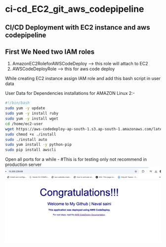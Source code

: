 # ci-cd_EC2_git_aws_codepipeline
CI/CD Deployment with EC2 instance and aws codepipeline
-------------
First We Need two IAM roles
-------------
1. AmazonEC2RoleforAWSCodeDeploy --> this role will attach to EC2
2. AWSCodeDeployRole --> this for aws code deploy

While creating EC2 instance assign IAM role and add this bash script in user data

User Data for Dependencies installations for AMAZON Linux 2:-

```bash
#!/bin/bash
sudo yum -y update
sudo yum -y install ruby
sudo yum -y install wget
cd /home/ec2-user
wget https://aws-codedeploy-ap-south-1.s3.ap-south-1.amazonaws.com/latest/install
sudo chmod +x ./install
sudo ./install auto
sudo yum install -y python-pip
sudo pip install awscli
```


Open all ports for a while - #This is for testing only not recommend in production server
![Alt Text](output.png)
